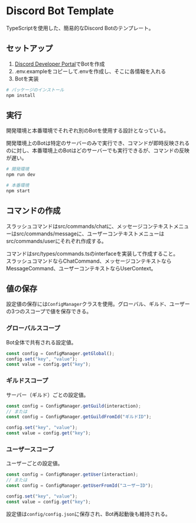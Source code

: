 # Discord Bot Template
TypeScriptを使用した、簡易的なDiscord Botのテンプレート。

## セットアップ
1. [Discord Developer Portal](https://discord.com/developers/applications)でBotを作成
2. .env.exampleをコピーして.envを作成し、そこに各情報を入れる
3. Botを実装

```bash
# パッケージのインストール
npm install
```

## 実行
開発環境と本番環境でそれぞれ別のBotを使用する設計となっている。

開発環境上のBotは特定のサーバーのみで実行でき、コマンドが即時反映されるのに対し、本番環境上のBotはどのサーバーでも実行できるが、コマンドの反映が遅い。

```bash
# 開発環境
npm run dev
```
```bash
# 本番環境
npm start
```

## コマンドの作成
スラッシュコマンドはsrc/commands/chatに、メッセージコンテキストメニューはsrc/commands/messageに、ユーザーコンテキストメニューはsrc/commands/userにそれぞれ作成する。

コマンドはsrc/types/commands.tsのinterfaceを実装して作成すること。  
スラッシュコマンドならChatCommand、メッセージコンテキストならMessageCommand、ユーザーコンテキストならUserContext。

## 値の保存
設定値の保存には`ConfigManager`クラスを使用。グローバル、ギルド、ユーザーの3つのスコープで値を保存できる。

### グローバルスコープ
Bot全体で共有される設定値。

```typescript
const config = ConfigManager.getGlobal();
config.set("key", "value");
const value = config.get("key");
```

### ギルドスコープ
サーバー（ギルド）ごとの設定値。

```typescript
const config = ConfigManager.getGuild(interaction);
// または
const config = ConfigManager.getGuildFromId("ギルドID");

config.set("key", "value");
const value = config.get("key");
```

### ユーザースコープ
ユーザーごとの設定値。

```typescript
const config = ConfigManager.getUser(interaction);
// または
const config = ConfigManager.getUserFromId("ユーザーID");

config.set("key", "value");
const value = config.get("key");
```

設定値は`config/config.json`に保存され、Bot再起動後も維持される。
